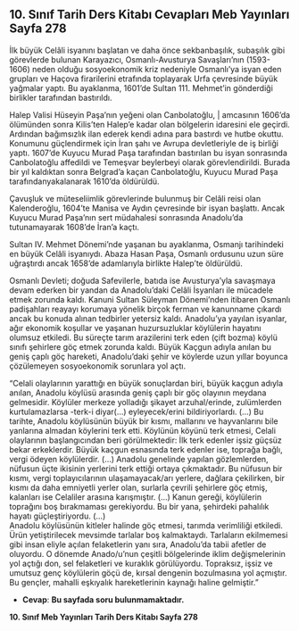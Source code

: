 ## 10. Sınıf Tarih Ders Kitabı Cevapları Meb Yayınları Sayfa 278

İlk büyük Celâli isyanını başlatan ve daha önce sekbanbaşılık, subaşılık gibi görevlerde bulunan Karayazıcı, Osmanlı-Avusturya Savaşları’nın (1593-1606) neden olduğu sosyoekonomik kriz nedeniyle Osmanlı’ya isyan eden grupları ve Haçova firarilerini etrafında toplayarak Urfa çevresinde büyük yağmalar yaptı. Bu ayaklanma, 1601’de Sultan 111. Mehmet’in gönderdiği birlikler tarafından bastırıldı.

Halep Valisi Hüseyin Paşa’nın yeğeni olan Canbolatoğlu, | amcasının 1606’da ölümünden sonra Kilis’ten Halep’e kadar olan bölgelerin idaresini ele geçirdi. Ardından bağımsızlık ilan ederek kendi adına para bastırdı ve hutbe okuttu. Konumunu güçlendirmek için İran şahı ve Avrupa devletleriyle de iş birliği yaptı. 1607’de Kuyucu Murad Paşa tarafından bastırılan bu isyan sonrasında Canbolatoğlu affedildi ve Temeşvar beylerbeyi olarak görevlendirildi. Burada bir yıl kaldıktan sonra Belgrad’a kaçan Canbolatoğlu, Kuyucu Murad Paşa tarafındanyakalanarak 1610’da öldürüldü.

Çavuşluk ve müteseliimlik görevlerinde bulunmuş bir Celâli reisi olan Kalenderoğlu, 1604’te Manisa ve Aydın çevresinde bir isyan başlattı. Ancak Kuyucu Murad Paşa’nın sert müdahalesi sonrasında Anadolu’da tutunamayarak 1608’de İran’a kaçtı.

Sultan IV. Mehmet Dönemi’nde yaşanan bu ayaklanma, Osmanjı tarihindeki en büyük Celâli isyanıydı. Abaza Hasan Paşa, Osmanlı ordusunu uzun süre uğraştırdı ancak 1658’de adamlarıyla birlikte Halep’te öldürüldü.

Osmanlı Devleti; doğuda Safevilerle, batıda ise Avusturya’yla savaşmaya devam ederken bir yandan da Anadolu’daki Celâli İsyanları ile mücadele etmek zorunda kaldı. Kanuni Sultan Süleyman Dönemi’nden itibaren Osmanlı padişahları reayayı korumaya yönelik birçok ferman ve kanunname çıkardı ancak bu konuda alınan tedbirler yetersiz kaldı. Anadolu’ya yayılan isyanlar, ağır ekonomik koşullar ve yaşanan huzursuzluklar köylülerin hayatını olumsuz etkiledi. Bu süreçte tarım arazilerini terk eden (çift bozma) köylü sınıfı şehirlere göç etmek zorunda kaldı. Büyük Kaçgun adıyla anılan bu geniş çaplı göç hareketi, Anadolu’daki şehir ve köylerde uzun yıllar boyunca çözülemeyen sosyoekonomik sorunlara yol açtı.

“Celali olaylarının yarattığı en büyük sonuçlardan biri, büyük kaçgun adıyla anılan, Anadolu köylüsü arasında geniş çaplı bir göç olayının meydana gelmesidir. Köylüler merkeze yolladığı şikayet arzuhal/erinde, zulümlerden kurtulamazlarsa -terk-i diyar(…) eyleyecek/erini bildiriyorlardı. (…) Bu tarihte, Anadolu köylüsünün büyük bir kısmı, mallarını ve hayvanlarını bile yanlarına almadan köylerini terk etti. Köylünün köyünü terk etmesi, Celali olaylarının başlangıcından beri görülmektedir: İlk terk edenler işsiz güçsüz bekar erkeklerdir. Büyük kaçgun esnasında terk edenler ise, toprağa bağlı, vergi ödeyen köylülerdir. (…) Anadolu genelinde yapılan gözlemlerden, nüfusun üçte ikisinin yerlerini terk ettiği ortaya çıkmaktadır. Bu nüfusun bir kısmı, vergi toplayıcılarının ulaşamayacak/arı yerlere, dağlara çekilirken, bir kısmı da daha emniyetli yerler olan, surlarla çevrili şehirlere göç etmiş, kalanları ise Celaliler arasına karışmıştır. (…) Kanun gereği, köylülerin toprağını boş bırakmaması gerekiyordu. Bu bir yana, şehirdeki pahalılık hayatı güçleştiriyordu. (…)  
 Anadolu köylüsünün kitleler halinde göç etmesi, tarımda verimliliği etkiledi. Ürün yetiştirilecek mevsimde tarlalar boş kalmaktaydı. Tarlaların ekilmemesi gibi insan eliyle açılan felaketlerin yanı sıra, Anadolu’da tabii afetler de oluyordu. O dönemde Anado/u’nun çeşitli bölgelerinde iklim değişmelerinin yol açtığı don, sel felaketleri ve kuraklık görülüyordu. Topraksız, işsiz ve umutsuz genç köylülerin göçü de, kırsal dengenin bozulmasına yol açmıştır. Bu gençler, mahalli eşkıyalık hareketlerinin kaynağı haline gelmiştir.”

* **Cevap**: **Bu sayfada soru bulunmamaktadır.**

**10. Sınıf Meb Yayınları Tarih Ders Kitabı Sayfa 278**